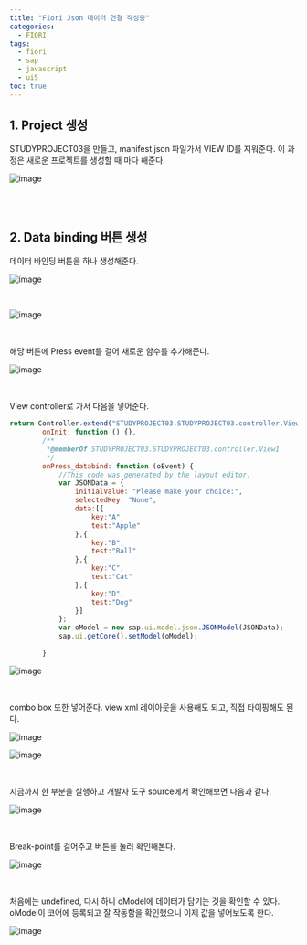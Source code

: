 ```yaml
---
title: "Fiori Json 데이터 연결 작성중"
categories: 
  - FIORI
tags:
  - fiori
  - sap
  - javascript
  - ui5
toc: true
---
```


## 1. Project 생성

STUDYPROJECT03을 만들고, manifest.json 파일가서 VIEW ID를 지워준다. 이 과정은 새로운 프로젝트를 생성할 때 마다 해준다.

![image](https://user-images.githubusercontent.com/58674365/96146935-cb1e8d00-0f41-11eb-8b32-22e627d5a052.png)

<br><br>

## 2. Data binding 버튼 생성

데이터 바인딩 버튼을 하나 생성해준다.

![image](https://user-images.githubusercontent.com/58674365/96147176-06b95700-0f42-11eb-8bd9-bdc946da5f89.png)

<br>

![image](https://user-images.githubusercontent.com/58674365/96147243-16d13680-0f42-11eb-8b85-c925b2665e7c.png)

<br>

해당 버튼에 Press event를 걸어 새로운 함수를 추가해준다.

![image](https://user-images.githubusercontent.com/58674365/96147353-32d4d800-0f42-11eb-9947-61d6824f93df.png)

<br>

View controller로 가서 다음을 넣어준다. 

```javascript
return Controller.extend("STUDYPROJECT03.STUDYPROJECT03.controller.View1", {
		onInit: function () {},
		/**
		 *@memberOf STUDYPROJECT03.STUDYPROJECT03.controller.View1
		 */
		onPress_databind: function (oEvent) {
			//This code was generated by the layout editor.
			var JSONData = {
				initialValue: "Please make your choice:",
				selectedKey: "None",
				data:[{
					key:"A",
					test:"Apple"
				},{
					key:"B",
					test:"Ball"
				},{
					key:"C",
					test:"Cat"
				},{
					key:"D",
					test:"Dog"
				}]
			};
			var oModel = new sap.ui.model.json.JSONModel(JSONData);
			sap.ui.getCore().setModel(oModel);
			
		}
```

![image](https://user-images.githubusercontent.com/58674365/96147501-59930e80-0f42-11eb-9f9b-4f4e5ffa04ed.png)

<br>

combo box 또한 넣어준다. view xml 레이아웃을 사용해도 되고, 직접 타이핑해도 된다. 

![image](https://user-images.githubusercontent.com/58674365/96263951-9de3e480-0ffe-11eb-806a-471aab41559d.png)

![image](https://user-images.githubusercontent.com/58674365/96263992-adfbc400-0ffe-11eb-92df-f84e4927e263.png)

<br>

지금까지 한 부분을 실행하고 개발자 도구 source에서 확인해보면 다음과 같다. 

![image](https://user-images.githubusercontent.com/58674365/96264058-c1a72a80-0ffe-11eb-861c-f5f152064fe5.png)

<br>

Break-point를 걸어주고 버튼을 눌러 확인해본다.

![image](https://user-images.githubusercontent.com/58674365/96264206-ebf8e800-0ffe-11eb-89e0-b8243ecd570b.png)

<br>

처음에는 undefined, 다시 하니 oModel에 데이터가 담기는 것을 확인할 수 있다. 
oModel이 코어에 등록되고 잘 작동함을 확인했으니 이제 값을 넣어보도록 한다. 

![image](https://user-images.githubusercontent.com/58674365/96264252-f5825000-0ffe-11eb-84d9-bab7eaedea6e.png)

<br>

